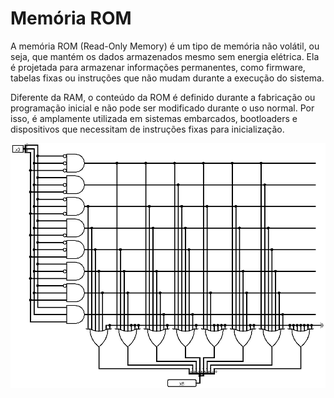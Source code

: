 # Memória ROM

A memória ROM (Read-Only Memory) é um tipo de memória não volátil, ou seja, que mantém os dados armazenados mesmo sem energia elétrica. Ela é projetada para armazenar informações permanentes, como firmware, tabelas fixas ou instruções que não mudam durante a execução do sistema.

Diferente da RAM, o conteúdo da ROM é definido durante a fabricação ou programação inicial e não pode ser modificado durante o uso normal. Por isso, é amplamente utilizada em sistemas embarcados, bootloaders e dispositivos que necessitam de instruções fixas para inicialização.

![ROM](images/rom.png)
